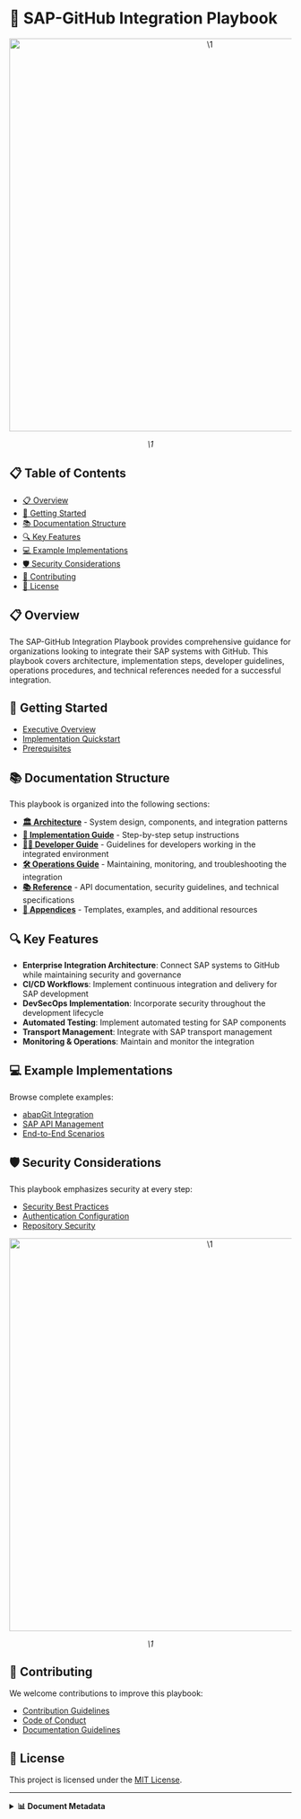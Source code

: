 # 🔄 SAP-GitHub Integration Playbook

<div align="center" class="svg-container">
  <!-- Using both object and img as fallback for maximum compatibility -->
  <object type="image/svg+xml" data="\1" style="width: 700px; max-width: 100%;" aria-label="\1">
    <img src="\1" alt="\1" width="700" />
  </object>
  
  *\1*
</div>

## 📋 Table of Contents

- [📋 Overview](#-overview)
- [🚀 Getting Started](#-getting-started)
- [📚 Documentation Structure](#-documentation-structure)
- [🔍 Key Features](#-key-features)
- [💻 Example Implementations](#-example-implementations)
- [🛡️ Security Considerations](#️-security-considerations)
- [🤝 Contributing](#-contributing)
- [📄 License](#-license)

## 📋 Overview

The SAP-GitHub Integration Playbook provides comprehensive guidance for organizations looking to integrate their SAP systems with GitHub. This playbook covers architecture, implementation steps, developer guidelines, operations procedures, and technical references needed for a successful integration.

## 🚀 Getting Started

- [Executive Overview](./EXECUTIVE-OVERVIEW.md)
- [Implementation Quickstart](./docs/2-implementation-guide/getting-started/quick-start.md)
- [Prerequisites](./docs/2-implementation-guide/getting-started/prerequisites.md)

## 📚 Documentation Structure

This playbook is organized into the following sections:

- **[🏛️ Architecture](./docs/1-architecture/README.md)** - System design, components, and integration patterns
- **[🔧 Implementation Guide](./docs/2-implementation-guide/README.md)** - Step-by-step setup instructions
- **[👨‍💻 Developer Guide](./docs/3-developer-guide/README.md)** - Guidelines for developers working in the integrated environment
- **[🛠️ Operations Guide](./docs/4-operations-guide/README.md)** - Maintaining, monitoring, and troubleshooting the integration
- **[📚 Reference](./docs/5-reference/README.md)** - API documentation, security guidelines, and technical specifications
- **[📑 Appendices](./docs/6-appendices/README.md)** - Templates, examples, and additional resources

## 🔍 Key Features

- **Enterprise Integration Architecture**: Connect SAP systems to GitHub while maintaining security and governance
- **CI/CD Workflows**: Implement continuous integration and delivery for SAP development
- **DevSecOps Implementation**: Incorporate security throughout the development lifecycle
- **Automated Testing**: Implement automated testing for SAP components
- **Transport Management**: Integrate with SAP transport management
- **Monitoring & Operations**: Maintain and monitor the integration

## 💻 Example Implementations

Browse complete examples:

- [abapGit Integration](./examples/abap-integration/abapgit-integration.md)
- [SAP API Management](./examples/api-management/sap-to-github.md)
- [End-to-End Scenarios](./examples/end-to-end/scenario-1.md)

## 🛡️ Security Considerations

This playbook emphasizes security at every step:

- [Security Best Practices](./docs/5-reference/security-best-practices.md)
- [Authentication Configuration](./docs/2-implementation-guide/github-setup/authentication.md)
- [Repository Security](./docs/2-implementation-guide/github-setup/repository-security.md)

<div align="center" class="svg-container">
  <!-- Using both object and img as fallback for maximum compatibility -->
  <object type="image/svg+xml" data="\1" style="width: 700px; max-width: 100%;" aria-label="\1">
    <img src="\1" alt="\1" width="700" />
  </object>
  
  *\1*
</div>

## 🤝 Contributing

We welcome contributions to improve this playbook:

- [Contribution Guidelines](./CONTRIBUTING.md)
- [Code of Conduct](./CODE_OF_CONDUCT.md)
- [Documentation Guidelines](./DOCUMENTATION_GUIDELINES.md)

## 📄 License

This project is licensed under the [MIT License](./LICENSE).

---

<details>
<summary><strong>📊 Document Metadata</strong></summary>

- **Last Updated:** 2025-04-07
- **Project Status:** [Current Status](./PROJECT_STATUS.md)
- **Version:** 1.0.0
- **Maintained by:** SAP-GitHub Integration Team
</details>
